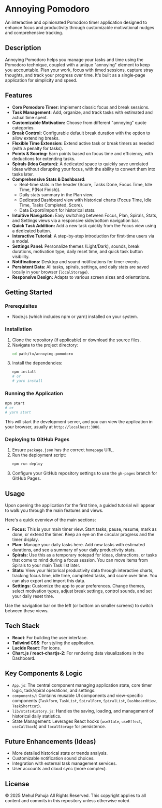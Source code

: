 # Annoying Pomodoro

An interactive and opinionated Pomodoro timer application designed to enhance focus and productivity through customizable motivational nudges and comprehensive tracking.

## Description

Annoying Pomodoro helps you manage your tasks and time using the Pomodoro technique, coupled with a unique "annoying" element to keep you accountable. Plan your work, focus with timed sessions, capture stray thoughts, and track your progress over time. It's built as a single-page application for simplicity and speed.

## Features

- **Core Pomodoro Timer:** Implement classic focus and break sessions.
- **Task Management:** Add, organize, and track tasks with estimated and actual time spent.
- **Customizable Motivation:** Choose from different "annoying" quote categories.
- **Break Control:** Configurable default break duration with the option to allow extending breaks.
- **Flexible Time Extension:** Extend active task or break timers as needed (with a penalty for tasks).
- **Points & Scoring:** Earn points based on focus time and efficiency, with deductions for extending tasks.
- **Spirals (Idea Capture):** A dedicated space to quickly save unrelated ideas without disrupting your focus, with the ability to convert them into tasks later.
- **Comprehensive Stats & Dashboard:**
  - Real-time stats in the header (Score, Tasks Done, Focus Time, Idle Time, P(Not Finish)).
  - Daily stats summary in the Plan view.
  - Dedicated Dashboard view with historical charts (Focus Time, Idle Time, Tasks Completed, Score).
  - Data Export/Import for historical stats.
- **Intuitive Navigation:** Easy switching between Focus, Plan, Spirals, Stats, and Settings views via a responsive side/bottom navigation bar.
- **Quick Task Addition:** Add a new task quickly from the Focus view using a dedicated button.
- **Interactive Tutorial:** A step-by-step introduction for first-time users via a modal.
- **Settings Panel:** Personalize themes (Light/Dark), sounds, break durations, motivation type, daily reset time, and quick task button visibility.
- **Notifications:** Desktop and sound notifications for timer events.
- **Persistent Data:** All tasks, spirals, settings, and daily stats are saved locally in your browser (`localStorage`).
- **Responsive Design:** Adapts to various screen sizes and orientations.

## Getting Started

### Prerequisites

*   Node.js (which includes npm or yarn) installed on your system.

### Installation

1.  Clone the repository (if applicable) or download the source files.
2.  Navigate to the project directory:
    ```bash
    cd path/to/annoying-pomodoro
    ```
3.  Install the dependencies:
    ```bash
    npm install
    # or
    # yarn install
    ```

### Running the Application

```bash
npm start
# or
# yarn start
```
This will start the development server, and you can view the application in your browser, usually at `http://localhost:3000`.

### Deploying to GitHub Pages

1.  Ensure `package.json` has the correct `homepage` URL.
2.  Run the deployment script:
    ```bash
    npm run deploy
    ```
3.  Configure your GitHub repository settings to use the `gh-pages` branch for GitHub Pages.

## Usage

Upon opening the application for the first time, a guided tutorial will appear to walk you through the main features and views.

Here's a quick overview of the main sections:

*   **Focus:** This is your main timer view. Start tasks, pause, resume, mark as done, or extend the timer. Keep an eye on the circular progress and the timer display.
*   **Plan:** Manage your daily tasks here. Add new tasks with estimated durations, and see a summary of your daily productivity stats.
*   **Spirals:** Use this as a temporary notepad for ideas, distractions, or tasks that come to mind during a focus session. You can move items from Spirals to your main Task list later.
*   **Stats:** View your historical productivity data through interactive charts, tracking focus time, idle time, completed tasks, and score over time. You can also export and import this data.
*   **Settings:** Customize the app to your preferences. Change themes, select motivation types, adjust break settings, control sounds, and set your daily reset time.

Use the navigation bar on the left (or bottom on smaller screens) to switch between these views.

## Tech Stack

*   **React**: For building the user interface.
*   **Tailwind CSS**: For styling the application.
*   **Lucide React**: For icons.
*   **Chart.js / react-chartjs-2**: For rendering data visualizations in the Dashboard.

## Key Components & Logic

*   `App.js`: The central component managing application state, core timer logic, task/spiral operations, and settings.
*   `components/`: Contains reusable UI components and view-specific components (`TaskForm`, `TaskList`, `SpiralForm`, `SpiralList`, `DashboardView`, `TaskShortcut`).
*   `lib/statsHistory.js`: Handles the saving, loading, and management of historical daily statistics.
*   State Management: Leverages React hooks (`useState`, `useEffect`, `useCallback`) and `localStorage` for persistence.

## Future Enhancements (Ideas)

*   More detailed historical stats or trends analysis.
*   Customizable notification sound choices.
*   Integration with external task management services.
*   User accounts and cloud sync (more complex).

## License

© 2025 Mehul Pahuja All Rights Reserved.
This copyright applies to all content and commits in this repository unless otherwise noted. 